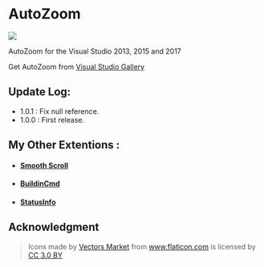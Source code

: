 # AutoZoom

<a href="https://creativecommons.org/licenses/by-sa/4.0" rel="noreferrer noopener"><img src="https://img.shields.io/badge/License-CC_BY--SA_4.0-5E81AC.png?style=flat-square"></a>

AutoZoom for the Visual Studio 2013, 2015 and 2017

Get AutoZoom from [Visual Studio Gallery](https://marketplace.visualstudio.com/items?itemName=lkytal.AutoZoom)

## Update Log:

* 1.0.1 : Fix null reference.
* 1.0.0 : First release.

## My Other Extentions :

- #### [Smooth Scroll](https://marketplace.visualstudio.com/items?itemName=lkytal.SmoothScroll)
- #### [BuildinCmd](https://marketplace.visualstudio.com/items?itemName=lkytal.BuiltinCmd)
- #### [StatusInfo](https://marketplace.visualstudio.com/items?itemName=lkytal.StatusInfo)

## Acknowledgment

> <div>Icons made by <a href="https://www.flaticon.com/authors/vectors-market" title="Vectors Market">Vectors Market</a> from <a href="https://www.flaticon.com" title="Flaticon">www.flaticon.com</a> is licensed by <a href="https://creativecommons.org/licenses/by/3.0/" title="Creative Commons BY 3.0" target="_blank">CC 3.0 BY</a></div>
